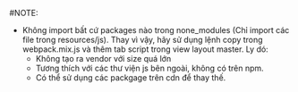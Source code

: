 #NOTE:
- Không import bất cứ packages nào trong none_modules (Chỉ import các file trong resources/js). Thay vì vậy, hãy  sử dụng lệnh copy trong webpack.mix.js và thêm tab script trong view layout master. Ly dó:
    + Không tạo ra vendor với size quá lớn
    + Tương thích với các thư viện js bên ngoài, không có trên npm.
    + Có thể sử dụng các packgage trên cdn để thay thế.

